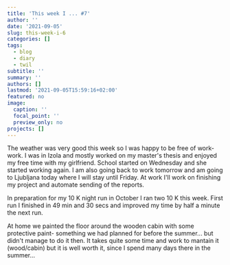 ```yaml
---
title: 'This week I ... #7'
author: ''
date: '2021-09-05'
slug: this-week-i-6
categories: []
tags:
  - blog
  - diary
  - twil
subtitle: ''
summary: ''
authors: []
lastmod: '2021-09-05T15:59:16+02:00'
featured: no
image:
  caption: ''
  focal_point: ''
  preview_only: no
projects: []
---
```


The weather was very good this week so I was happy to be free of work-work. I was in Izola and mostly worked on my master's thesis and enjoyed my free time with my girlfriend. School started on Wednesday and she started working again. I am also going back to work tomorrow and am going to Ljubljana today where I will stay until Friday. At work I'll work on finishing my project and automate sending of the reports.

In preparation for my 10 K night run in October I ran two 10 K this week. First run I finished in 49 min and 30 secs and improved my time by half a minute the next run.

At home we painted the floor around the wooden cabin with some protective paint- something we had planned for before the summer... but didn't manage to do it then. It takes quite some time and work to mantain it (wood/cabin) but it is well worth it, since I spend many days there in the summer...
